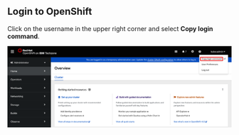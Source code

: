 ## Login to OpenShift

Click on the username in the upper right corner and select **Copy login command**.

<img width="850" src="../images/01-1-Copy-login-command.png">



<!-- TODO: Login to OpenShift screenshots -->
